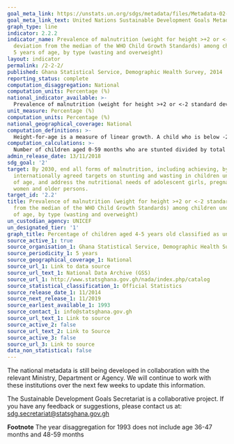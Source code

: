 ```yaml
---
goal_meta_link: https://unstats.un.org/sdgs/metadata/files/Metadata-02-02-02a.pdf
goal_meta_link_text: United Nations Sustainable Development Goals Metadata (pdf 232kB)
graph_type: line
indicator: 2.2.2
indicator_name: Prevalence of malnutrition (weight for height >+2 or <-2 standard
  deviation from the median of the WHO Child Growth Standards) among children under
  5 years of age, by type (wasting and overweight)
layout: indicator
permalink: /2-2-2/
published: Ghana Statistical Service, Demographic Health Survey, 2014
reporting_status: complete
computation_disaggregation: National
computation_units: Percentage (%)
national_indicator_available: >-
  Prevalence of malnutrition (weight for height >+2 or <-2 standard deviation from the median of the WHO Child Growth Standards) among children under 5 years of age, by type (wasting and overweight)
unit_measure: Percentage (%)
computation_units: Percentage (%)
national_geographical_coverage: National
computation_definitions: >-
  Height-for-age is a measure of linear growth. A child who is below -2 Standard Deviations (SD) from the reference median for height-for-age is considered short for his or her age, or stunted, which is a condition reflecting the cumulative effect of chronic malnutrition.
computation_calculations: >-
  Number of children aged 0-59 months who are stunted divided by total number of children aged 0-59 months who are measured and multiplied by 100
admin_release_date: 13/11/2018
sdg_goal: '2'
target: By 2030, end all forms of malnutrition, including achieving, by 2025, the
  internationally agreed targets on stunting and wasting in children under 5 years
  of age, and address the nutritional needs of adolescent girls, pregnant and lactating
  women and older persons.
target_id: '2.2'
title: Prevalence of malnutrition (weight for height >+2 or <-2 standard deviation
  from the median of the WHO Child Growth Standards) among children under 5 years
  of age, by type (wasting and overweight)
un_custodian_agency: UNICEF
un_designated_tier: '1'
graph_title: Percentage of children aged 4-5 years old classified as underweight, overweight or obese
source_active_1: true
source_organisation_1: Ghana Statistical Service, Demographic Health Survey, 2014
source_periodicity_1: 5 years 
source_geographical_coverage_1: National
source_url_1: Link to data source
source_url_text_1: National Data Archive (GSS)
source_url_1: http://www.statsghana.gov.gh/nada/index.php/catalog
source_statistical_classification_1: Official Statistics
source_release_date_1: 11/2014
source_next_release_1: 11/2019
source_earliest_available_1: 1993
source_contact_1: info@statsghana.gov.gh
source_url_text_1: Link to source
source_active_2: false
source_url_text_2: Link to Source
source_active_3: false
source_url_3: Link to source
data_non_statistical: false
---
```

The national metadata is still being developed in collaboration with the relevant Ministry, Department or Agency.  We will continue to work with these institutions over the next few weeks to update this information.

The Sustainable Development Goals Secretariat is a collaborative project. If you have any feedback or suggestions, please contact us at: sdg.secretariat@statsghana.gov.gh

**Footnote** The year disaggregation for 1993 does not include age 36-47 months and 48-59 months
